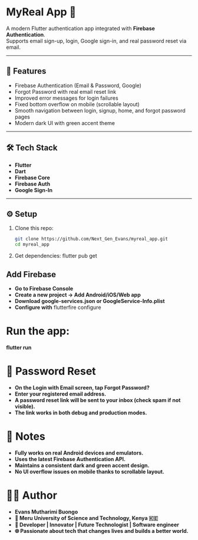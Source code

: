 # MyReal App 💚

A modern Flutter authentication app integrated with **Firebase Authentication**.  
Supports email sign-up, login, Google sign-in, and real password reset via email.

---

## 🚀 Features
- Firebase Authentication (Email & Password, Google)
- Forgot Password with real email reset link
- Improved error messages for login failures
- Fixed bottom overflow on mobile (scrollable layout)
- Smooth navigation between login, signup, home, and forgot password pages
- Modern dark UI with green accent theme

---

## 🛠️ Tech Stack
- **Flutter**
- **Dart**
- **Firebase Core**
- **Firebase Auth**
- **Google Sign-In**

---

## ⚙️ Setup
1. Clone this repo:
   ```bash
   git clone https://github.com/Next_Gen_Evans/myreal_app.git
   cd myreal_app

2. Get dependencies:
flutter pub get

## Add Firebase
- **Go to Firebase Console**
- **Create a new project → Add Android/iOS/Web app**
- **Download google-services.json or GoogleService-Info.plist**
- **Configure with**
   flutterfire configure

# Run the app:
   **flutter run**

# 🔐 Password Reset
- **On the Login with Email screen, tap Forgot Password?**
- **Enter your registered email address.**
- **A password reset link will be sent to your inbox (check spam if not visible).**
- **The link works in both debug and production modes.**

# 🧠 Notes
- **Fully works on real Android devices and emulators.**
- **Uses the latest Firebase Authentication API.**
- **Maintains a consistent dark and green accent design.**
- **No UI overflow issues on mobile thanks to scrollable layout.**

# 👨‍💻 Author
- **Evans Mutharimi Buongo**
- **📍 Meru University of Science and Technology, Kenya 🇰🇪**
- **💼 Developer | Innovator | Future Technologist | Software engineer**
- **🌐 Passionate about tech that changes lives and builds a better world.**